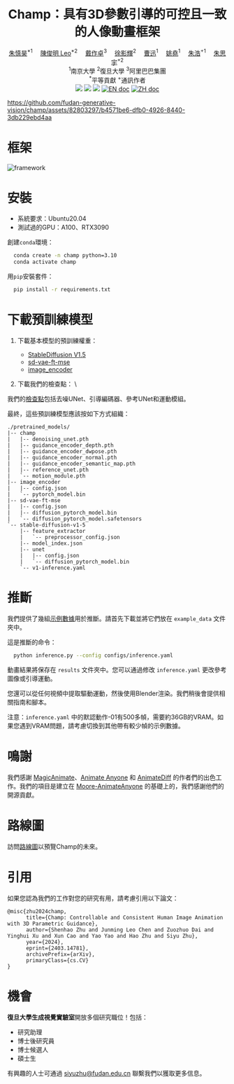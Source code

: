 <h1 align='center'>Champ：具有3D參數引導的可控且一致的人像動畫框架</h1>

<div align='center'>
    <a href='https://github.com/ShenhaoZhu' target='_blank'>朱慎昊</a><sup>*1</sup>&emsp;
    <a href='https://github.com/Leoooo333' target='_blank'>陳俊明 Leo</a><sup>*2</sup>&emsp;
    <a href='https://github.com/daizuozhuo' target='_blank'>戴作卓</a><sup>3</sup>&emsp;
    <a href='https://ai3.fudan.edu.cn/info/1088/1266.htm' target='_blank'>徐影輝</a><sup>2</sup>&emsp;
    <a href='https://cite.nju.edu.cn/People/Faculty/20190621/i5054.html' target='_blank'>曹迅</a><sup>1</sup>&emsp;
    <a href='https://yoyo000.github.io/' target='_blank'>姚堯</a><sup>1</sup>&emsp;
    <a href='http://zhuhao.cc/home/' target='_blank'>朱浩</a><sup>+1</sup>&emsp;
    <a href='https://sites.google.com/site/zhusiyucs/home' target='_blank'>朱思宇</a><sup>+2</sup>
</div>
<div align='center'>
    <sup>1</sup>南京大學 <sup>2</sup>復旦大學 <sup>3</sup>阿里巴巴集團
</div>
<div align='center'>
    <sup>*</sup>平等貢獻
    <sup>+</sup>通訊作者
</div>

<div align='center'>
    <a href='https://fudan-generative-vision.github.io/champ/#/'><img src='https://img.shields.io/badge/Project-Page-Green'></a>
    <a href='https://arxiv.org/abs/2403.14781'><img src='https://img.shields.io/badge/Paper-Arxiv-red'></a>
    <a href='https://youtu.be/2XVsy9tQRAY'><img src='https://badges.aleen42.com/src/youtube.svg'></a>
    <a href="README.md"><img src="https://img.shields.io/badge/english-document-white.svg" alt="EN doc"></a>
    <a href="README.zh_CN.md"><img src="https://img.shields.io/badge/文档-中文版-white.svg" alt="ZH doc"/></a>
</div>

https://github.com/fudan-generative-vision/champ/assets/82803297/b4571be6-dfb0-4926-8440-3db229ebd4aa

# 框架

![framework](assets/framework.jpg)

# 安裝

- 系統要求：Ubuntu20.04
- 測試過的GPU：A100、RTX3090

創建`conda`環境：

```bash
  conda create -n champ python=3.10
  conda activate champ
```

用`pip`安裝套件：
```bash
  pip install -r requirements.txt
```

# 下載預訓練模型

1. 下載基本模型的預訓練權重：

   - [StableDiffusion V1.5](https://huggingface.co/runwayml/stable-diffusion-v1-5)
   - [sd-vae-ft-mse](https://huggingface.co/stabilityai/sd-vae-ft-mse)
   - [image_encoder](https://huggingface.co/lambdalabs/sd-image-variations-diffusers/tree/main/image_encoder)

2. 下載我們的檢查點： \

我們的[檢查點](https://huggingface.co/fudan-generative-ai/champ/tree/main)包括去噪UNet、引導編碼器、參考UNet和運動模組。

最終，這些預訓練模型應該按如下方式組織：

```
./pretrained_models/
|-- champ
|   |-- denoising_unet.pth
|   |-- guidance_encoder_depth.pth
|   |-- guidance_encoder_dwpose.pth
|   |-- guidance_encoder_normal.pth
|   |-- guidance_encoder_semantic_map.pth
|   |-- reference_unet.pth
|   `-- motion_module.pth
|-- image_encoder
|   |-- config.json
|   `-- pytorch_model.bin
|-- sd-vae-ft-mse
|   |-- config.json
|   |-- diffusion_pytorch_model.bin
|   `-- diffusion_pytorch_model.safetensors
`-- stable-diffusion-v1-5
    |-- feature_extractor
    |   `-- preprocessor_config.json
    |-- model_index.json
    |-- unet
    |   |-- config.json
    |   `-- diffusion_pytorch_model.bin
    `-- v1-inference.yaml
```

# 推斷

我們提供了幾組[示例數據](https://huggingface.co/fudan-generative-ai/champ/tree/main)用於推斷。請首先下載並將它們放在 `example_data` 文件夾中。

這是推斷的命令：

```bash
  python inference.py --config configs/inference.yaml
```

動畫結果將保存在 `results` 文件夾中。您可以通過修改 `inference.yaml` 更改參考圖像或引導運動。

您還可以從任何視頻中提取驅動運動，然後使用Blender渲染。我們稍後會提供相關指南和腳本。

注意：`inference.yaml` 中的默認動作-01有500多幀，需要約36GB的VRAM。如果您遇到VRAM問題，請考慮切換到其他帶有較少幀的示例數據。

# 鳴謝

我們感謝 [MagicAnimate](https://github.com/magic-research/magic-animate)、[Animate Anyone](https://github.com/HumanAIGC/AnimateAnyone) 和 [AnimateDiff](https://github.com/guoyww/AnimateDiff) 的作者們的出色工作。我們的項目是建立在 [Moore-AnimateAnyone](https://github.com/MooreThreads/Moore-AnimateAnyone) 的基礎上的，我們感謝他們的開源貢獻。

# 路線圖

訪問[路線圖](docs/ROADMAP.zh_tw.md)以預覽Champ的未來。

# 引用

如果您認為我們的工作對您的研究有用，請考慮引用以下論文：

```
@misc{zhu2024champ,
      title={Champ: Controllable and Consistent Human Image Animation with 3D Parametric Guidance},
      author={Shenhao Zhu and Junming Leo Chen and Zuozhuo Dai and Yinghui Xu and Xun Cao and Yao Yao and Hao Zhu and Siyu Zhu},
      year={2024},
      eprint={2403.14781},
      archivePrefix={arXiv},
      primaryClass={cs.CV}
}
```

# 機會

**復旦大學生成視覺實驗室**開放多個研究職位！包括：

- 研究助理
- 博士後研究員
- 博士候選人
- 碩士生

有興趣的人士可通過 [siyuzhu@fudan.edu.cn](mailto://siyuzhu@fudan.edu.cn) 聯繫我們以獲取更多信息。